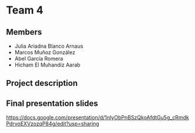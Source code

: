 # Team 4

## Members
* Julia Ariadna Blanco Arnaus
* Marcos Muñoz González
* Abel García Romera
* Hicham El Muhandiz Aarab

## Project description



## Final presentation slides
https://docs.google.com/presentation/d/1nIyObPnBSzQkoAfdtGu5g_cRmdkPdrvoEXVzozqP84g/edit?usp=sharing
